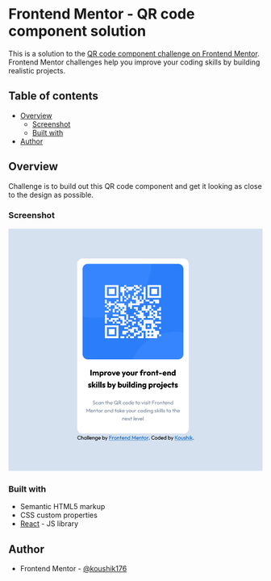 # Frontend Mentor - QR code component solution

This is a solution to the [QR code component challenge on Frontend Mentor](https://www.frontendmentor.io/challenges/qr-code-component-iux_sIO_H). Frontend Mentor challenges help you improve your coding skills by building realistic projects.

## Table of contents

- [Overview](#overview)
  - [Screenshot](#screenshot)
  - [Built with](#built-with)
- [Author](#author)

## Overview

Challenge is to build out this QR code component and get it looking as close to the design as possible.

### Screenshot

![Screenshots of the challenge](./Screenshot-%20Frontend%20Mentor.png)

### Built with

- Semantic HTML5 markup
- CSS custom properties
- [React](https://reactjs.org/) - JS library

## Author

- Frontend Mentor - [@koushik176](https://www.frontendmentor.io/profile/Koushik176)
